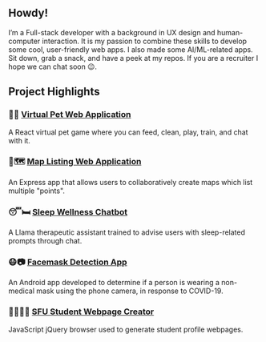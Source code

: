## Howdy!
I’m a Full-stack developer with a background in UX design and human-computer interaction. 
It is my passion to combine these skills to develop some cool, user-friendly web apps. I also made some AI/ML-related apps. Sit down, grab a snack, and have a peek at my repos. If you are a recruiter I hope we can chat soon 😉.

## Project Highlights

### 🐶🐱 [Virtual Pet Web Application](https://github.com/SorrenJ/Virtual-Pet)
A React virtual pet game where you can feed, clean, play, train, and chat with it.

### 👣🗺️ [Map Listing Web Application](https://github.com/SorrenJ/Wiki_Map)
An Express app that allows users to collaboratively create maps which list multiple "points". 

### 😴🛏️ [Sleep Wellness Chatbot](https://github.com/shaaagri/iat481-nlp-proj)
A Llama therapeutic assistant trained to advise users with sleep-related prompts through chat. 

### 😷📷 [Facemask Detection App](https://sorrenj.github.io/MaskPass.html) 
An Android app developed to determine if a person is wearing a non-medical mask using the phone camera, in response to COVID-19.

### 👩‍🎓👨‍🎓 [SFU Student Webpage Creator](https://sorrenj.github.io/Profile_Helper.html)
JavaScript jQuery browser used to generate student profile webpages.


